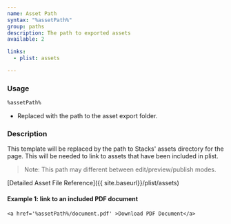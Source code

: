 ```yaml
---
name: Asset Path
syntax: "%assetPath%"
group: paths
description: The path to exported assets
available: 2

links:
  - plist: assets

---
```




### Usage

```html
%assetPath%
```

 - Replaced with the path to the asset export folder.


### Description

This template will be replaced by the path to Stacks' assets directory for the page. This will be needed to link to assets that have been included in plist.

 > Note: This path may different between edit/preview/publish modes.

[Detailed Asset File Reference]({{ site.baseurl}}/plist/assets)

#### Example 1: link to an included PDF document

```
<a href='%assetPath%/document.pdf' >Download PDF Document</a>
```






